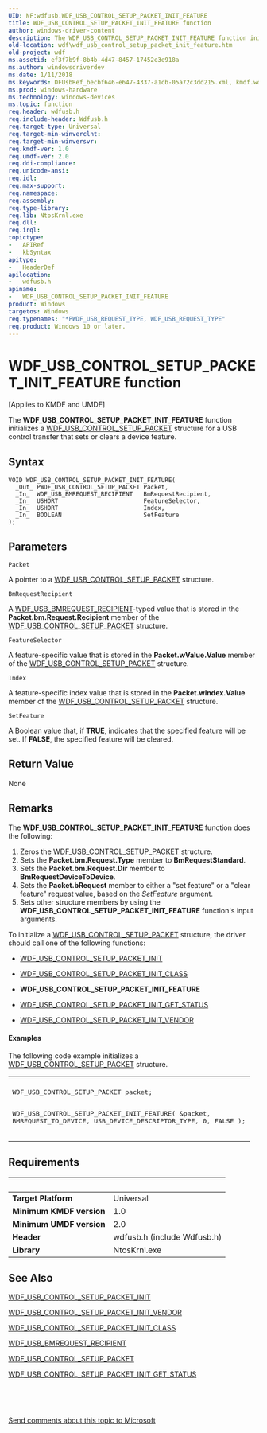 ```yaml
---
UID: NF:wdfusb.WDF_USB_CONTROL_SETUP_PACKET_INIT_FEATURE
title: WDF_USB_CONTROL_SETUP_PACKET_INIT_FEATURE function
author: windows-driver-content
description: The WDF_USB_CONTROL_SETUP_PACKET_INIT_FEATURE function initializes a WDF_USB_CONTROL_SETUP_PACKET structure for a USB control transfer that sets or clears a device feature.
old-location: wdf\wdf_usb_control_setup_packet_init_feature.htm
old-project: wdf
ms.assetid: ef3f7b9f-8b4b-4d47-8457-17452e3e918a
ms.author: windowsdriverdev
ms.date: 1/11/2018
ms.keywords: DFUsbRef_becbf646-e647-4337-a1cb-05a72c3dd215.xml, kmdf.wdf_usb_control_setup_packet_init_feature, wdf.wdf_usb_control_setup_packet_init_feature, wdfusb/WDF_USB_CONTROL_SETUP_PACKET_INIT_FEATURE, WDF_USB_CONTROL_SETUP_PACKET_INIT_FEATURE function, WDF_USB_CONTROL_SETUP_PACKET_INIT_FEATURE
ms.prod: windows-hardware
ms.technology: windows-devices
ms.topic: function
req.header: wdfusb.h
req.include-header: Wdfusb.h
req.target-type: Universal
req.target-min-winverclnt: 
req.target-min-winversvr: 
req.kmdf-ver: 1.0
req.umdf-ver: 2.0
req.ddi-compliance: 
req.unicode-ansi: 
req.idl: 
req.max-support: 
req.namespace: 
req.assembly: 
req.type-library: 
req.lib: NtosKrnl.exe
req.dll: 
req.irql: 
topictype:
-	APIRef
-	kbSyntax
apitype:
-	HeaderDef
apilocation:
-	wdfusb.h
apiname:
-	WDF_USB_CONTROL_SETUP_PACKET_INIT_FEATURE
product: Windows
targetos: Windows
req.typenames: "*PWDF_USB_REQUEST_TYPE, WDF_USB_REQUEST_TYPE"
req.product: Windows 10 or later.
---
```



# WDF_USB_CONTROL_SETUP_PACKET_INIT_FEATURE function
<p class="CCE_Message">[Applies to KMDF and UMDF]

The <b>WDF_USB_CONTROL_SETUP_PACKET_INIT_FEATURE</b> function initializes a <a href="..\wdfusb\ns-wdfusb-_wdf_usb_control_setup_packet.md">WDF_USB_CONTROL_SETUP_PACKET</a> structure for a USB control transfer that sets or clears a device feature.

## Syntax

````
VOID WDF_USB_CONTROL_SETUP_PACKET_INIT_FEATURE(
  _Out_ PWDF_USB_CONTROL_SETUP_PACKET Packet,
  _In_  WDF_USB_BMREQUEST_RECIPIENT   BmRequestRecipient,
  _In_  USHORT                        FeatureSelector,
  _In_  USHORT                        Index,
  _In_  BOOLEAN                       SetFeature
);
````

## Parameters

`Packet`

A pointer to a <a href="..\wdfusb\ns-wdfusb-_wdf_usb_control_setup_packet.md">WDF_USB_CONTROL_SETUP_PACKET</a> structure.

`BmRequestRecipient`

A <a href="..\wdfusb\ne-wdfusb-_wdf_usb_bmrequest_recipient.md">WDF_USB_BMREQUEST_RECIPIENT</a>-typed value that is stored in the <b>Packet.bm.Request.Recipient</b> member of the <a href="..\wdfusb\ns-wdfusb-_wdf_usb_control_setup_packet.md">WDF_USB_CONTROL_SETUP_PACKET</a> structure.

`FeatureSelector`

A feature-specific value that is stored in the <b>Packet.wValue.Value</b> member of the <a href="..\wdfusb\ns-wdfusb-_wdf_usb_control_setup_packet.md">WDF_USB_CONTROL_SETUP_PACKET</a> structure.

`Index`

A feature-specific index value that is stored in the <b>Packet.wIndex.Value</b> member of the <a href="..\wdfusb\ns-wdfusb-_wdf_usb_control_setup_packet.md">WDF_USB_CONTROL_SETUP_PACKET</a> structure.

`SetFeature`

A Boolean value that, if <b>TRUE</b>, indicates that the specified feature will be set. If <b>FALSE</b>, the specified feature will be cleared.


## Return Value

None

## Remarks

The <b>WDF_USB_CONTROL_SETUP_PACKET_INIT_FEATURE</b> function does the following:

<ol>
<li>
Zeros the <a href="..\wdfusb\ns-wdfusb-_wdf_usb_control_setup_packet.md">WDF_USB_CONTROL_SETUP_PACKET</a> structure.

</li>
<li>
Sets the <b>Packet.bm.Request.Type</b> member to <b>BmRequestStandard</b>.

</li>
<li>
Sets the <b>Packet.bm.Request.Dir</b> member to <b>BmRequestDeviceToDevice</b>.

</li>
<li>
Sets the <b>Packet.bRequest</b> member to either a "set feature" or a "clear feature" request value, based on the <i>SetFeature</i> argument.

</li>
<li>
Sets other structure members by using the <b>WDF_USB_CONTROL_SETUP_PACKET_INIT_FEATURE</b> function's input arguments.

</li>
</ol>
To initialize a <a href="..\wdfusb\ns-wdfusb-_wdf_usb_control_setup_packet.md">WDF_USB_CONTROL_SETUP_PACKET</a> structure, the driver should call one of the following functions:

<ul>
<li>

<a href="..\wdfusb\nf-wdfusb-wdf_usb_control_setup_packet_init.md">WDF_USB_CONTROL_SETUP_PACKET_INIT</a>


</li>
<li>

<a href="..\wdfusb\nf-wdfusb-wdf_usb_control_setup_packet_init_class.md">WDF_USB_CONTROL_SETUP_PACKET_INIT_CLASS</a>


</li>
<li>
<b>WDF_USB_CONTROL_SETUP_PACKET_INIT_FEATURE</b>

</li>
<li>

<a href="..\wdfusb\nf-wdfusb-wdf_usb_control_setup_packet_init_get_status.md">WDF_USB_CONTROL_SETUP_PACKET_INIT_GET_STATUS</a>


</li>
<li>

<a href="..\wdfusb\nf-wdfusb-wdf_usb_control_setup_packet_init_vendor.md">WDF_USB_CONTROL_SETUP_PACKET_INIT_VENDOR</a>


</li>
</ul>

#### Examples

The following code example initializes a <a href="..\wdfusb\ns-wdfusb-_wdf_usb_control_setup_packet.md">WDF_USB_CONTROL_SETUP_PACKET</a> structure.

<div class="code"><span codelanguage=""><table>
<tr>
<th></th>
</tr>
<tr>
<td>
<pre>WDF_USB_CONTROL_SETUP_PACKET packet;

WDF_USB_CONTROL_SETUP_PACKET_INIT_FEATURE(
                                          &amp;packet,
                                          BMREQUEST_TO_DEVICE,
                                          USB_DEVICE_DESCRIPTOR_TYPE,
                                          0,
                                          FALSE
                                          );</pre>
</td>
</tr>
</table></span></div>

## Requirements
| &nbsp; | &nbsp; |
| ---- |:---- |
| **Target Platform** | Universal |
| **Minimum KMDF version** | 1.0 |
| **Minimum UMDF version** | 2.0 |
| **Header** | wdfusb.h (include Wdfusb.h) |
| **Library** | NtosKrnl.exe |

## See Also

<a href="..\wdfusb\nf-wdfusb-wdf_usb_control_setup_packet_init.md">WDF_USB_CONTROL_SETUP_PACKET_INIT</a>



<a href="..\wdfusb\nf-wdfusb-wdf_usb_control_setup_packet_init_vendor.md">WDF_USB_CONTROL_SETUP_PACKET_INIT_VENDOR</a>



<a href="..\wdfusb\nf-wdfusb-wdf_usb_control_setup_packet_init_class.md">WDF_USB_CONTROL_SETUP_PACKET_INIT_CLASS</a>



<a href="..\wdfusb\ne-wdfusb-_wdf_usb_bmrequest_recipient.md">WDF_USB_BMREQUEST_RECIPIENT</a>



<a href="..\wdfusb\ns-wdfusb-_wdf_usb_control_setup_packet.md">WDF_USB_CONTROL_SETUP_PACKET</a>



<a href="..\wdfusb\nf-wdfusb-wdf_usb_control_setup_packet_init_get_status.md">WDF_USB_CONTROL_SETUP_PACKET_INIT_GET_STATUS</a>



 

 

<a href="mailto:wsddocfb@microsoft.com?subject=Documentation%20feedback [wdf\wdf]:%20WDF_USB_CONTROL_SETUP_PACKET_INIT_FEATURE function%20 RELEASE:%20(1/11/2018)&amp;body=%0A%0APRIVACY STATEMENT%0A%0AWe use your feedback to improve the documentation. We don't use your email address for any other purpose, and we'll remove your email address from our system after the issue that you're reporting is fixed. While we're working to fix this issue, we might send you an email message to ask for more info. Later, we might also send you an email message to let you know that we've addressed your feedback.%0A%0AFor more info about Microsoft's privacy policy, see http://privacy.microsoft.com/en-us/default.aspx." title="Send comments about this topic to Microsoft">Send comments about this topic to Microsoft</a>